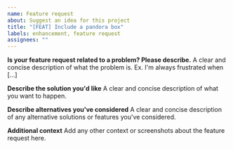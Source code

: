 ```yaml
---
name: Feature request
about: Suggest an idea for this project
title: "[FEAT] Include a pandora box"
labels: enhancement, feature request
assignees: ""
---
```


**Is your feature request related to a problem? Please describe.** A clear and concise description of what the problem
is. Ex. I'm always frustrated when [...]

**Describe the solution you'd like** A clear and concise description of what you want to happen.

**Describe alternatives you've considered** A clear and concise description of any alternative solutions or features
you've considered.

**Additional context** Add any other context or screenshots about the feature request here.
